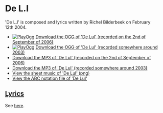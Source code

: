 # De L.l

'De L.l' is composed and lyrics written by Richel Bilderbeek on February 12th 2004.

* [![PlayOgg](http://static.fsf.org/playogg/Play_ogg_80x15.png "I support PlayOgg!")](http://playogg.org) [Download the OGG of 'De Lul' (recorded on the 2nd of September of 2006)](http://www.richelbilderbeek.nl/CD06_09DeLul20060902.ogg)
* [![PlayOgg](http://static.fsf.org/playogg/Play_ogg_80x15.png "I support PlayOgg!")](http://playogg.org) [Download the OGG of 'De Lul' (recorded somewhere around 2003)](http://www.richelbilderbeek.nl/CD03_05DeLul.ogg)
* [Download the MP3 of 'De Lul' (recorded on the 2nd of September of 2006)](http://www.richelbilderbeek.nl/CD06_09DeLul20060902.mp3)
* [Download the MP3 of 'De Lul' (recorded somewhere around 2003)](http://www.richelbilderbeek.nl/CD03_05DeLul.mp3)
* [View the sheet music of 'De Lul' (png)](24_de_lul.png)
* [View the ABC notation file of 'De Lul'](24_de_lul.abc)

## [Lyrics](24_de_lul.txt)

See [here](24_de_lul.txt).
